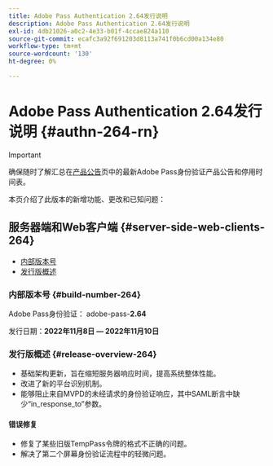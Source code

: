 ```yaml
---
title: Adobe Pass Authentication 2.64发行说明
description: Adobe Pass Authentication 2.64发行说明
exl-id: 4db21026-a0c2-4e33-b01f-4ccae824a110
source-git-commit: ecafc3a92f691203d8113a741f0b6cd00a134e80
workflow-type: tm+mt
source-wordcount: '130'
ht-degree: 0%

---
```


# Adobe Pass Authentication 2.64发行说明 {#authn-264-rn}

>[!IMPORTANT]
>
> 确保随时了解汇总在[产品公告](/help/authentication/product-announcements.md)页中的最新Adobe Pass身份验证产品公告和停用时间表。

本页介绍了此版本的新增功能、更改和已知问题：

## 服务器端和Web客户端 {#server-side-web-clients-264}

* [内部版本号](#build-number-264)
* [发行版概述](#release-overview-264)

### 内部版本号 {#build-number-264}

Adobe Pass身份验证： adobe-pass-**2.64**

发行日期：**2022年11月8日 — 2022年11月10日**

### 发行版概述 {#release-overview-264}

* 基础架构更新，旨在缩短服务器响应时间，提高系统整体性能。
* 改进了新的平台识别机制。
* 能够阻止来自MVPD的未经请求的身份验证响应，其中SAML断言中缺少“in_response_to”参数。

#### 错误修复

* 修复了某些旧版TempPass令牌的格式不正确的问题。
* 解决了第二个屏幕身份验证流程中的轻微问题。
